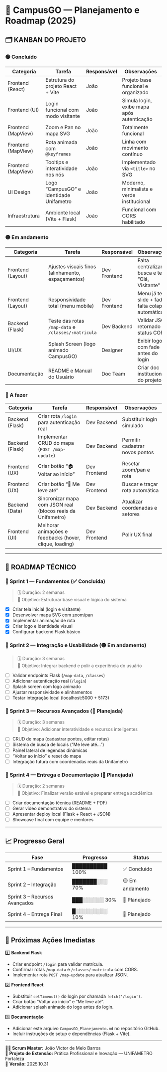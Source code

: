 # 🧭 CampusGO — Planejamento e Roadmap (2025)

## 🗂️ KANBAN DO PROJETO

### 🟢 Concluído
| Categoria | Tarefa | Responsável | Observações |
|------------|--------|--------------|-------------|
| Frontend (React) | Estrutura do projeto React + Vite | João | Projeto base funcional e organizado |
| Frontend (UI) | Login funcional com modo visitante | João | Simula login, exibe mapa após autenticação |
| Frontend (MapView) | Zoom e Pan no mapa SVG | João | Totalmente funcional |
| Frontend (MapView) | Rota animada com `@keyframes` | João | Linha com movimento contínuo |
| Frontend (MapView) | Tooltips e interatividade nos nós | João | Implementado via `<title>` no SVG |
| UI Design | Logo “CampusGO” e identidade Unifametro | João | Moderno, minimalista e verde institucional |
| Infraestrutura | Ambiente local (Vite + Flask) | João | Funcional com CORS habilitado |

### 🟡 Em andamento
| Categoria | Tarefa | Responsável | Observações |
|------------|--------|--------------|-------------|
| Frontend (Layout) | Ajustes visuais finos (alinhamento, espaçamentos) | Dev Frontend | Falta centralizar busca e texto “Olá, Visitante” |
| Frontend (Layout) | Responsividade total (menu mobile) | Dev Frontend | Menu já tem slide + fade, falta colapso automático |
| Backend (Flask) | Teste das rotas `/map-data` e `/classes/:matricula` | Dev Backend | Validar JSON retornado e status CORS |
| UI/UX | Splash Screen (logo animado CampusGO) | Designer | Exibir logo com fade antes do login |
| Documentação | README e Manual do Usuário | Doc Team | Criar doc institucional do projeto |

### 🔴 A fazer
| Categoria | Tarefa | Responsável | Observações |
|------------|--------|--------------|-------------|
| Backend (Flask) | Criar rota `/login` para autenticação real | Dev Backend | Substituir login simulado |
| Backend (Flask) | Implementar CRUD do mapa (`POST /map-update`) | Dev Backend | Permitir cadastrar novos pontos |
| Frontend (UX) | Criar botão “🏠 Voltar ao início” | Dev Frontend | Resetar zoom/pan e rota |
| Frontend (UX) | Criar botão “📍 Me leve até” | Dev Frontend | Buscar e traçar rota automática |
| Backend (Data) | Sincronizar mapa com JSON real (blocos reais da Unifametro) | Dev Backend | Atualizar coordenadas e setores |
| Frontend (UI) | Melhorar animações e feedbacks (hover, clique, loading) | Dev Frontend | Polir UX final |

---

## 🧭 ROADMAP TÉCNICO

### 📅 Sprint 1 — Fundamentos (✅ Concluída)
> 🗓️ Duração: 2 semanas  
> 🎯 Objetivo: Estruturar base visual e lógica do sistema

- [x] Criar tela inicial (login e visitante)  
- [x] Desenvolver mapa SVG com zoom/pan  
- [x] Implementar animação de rota  
- [x] Criar logo e identidade visual  
- [x] Configurar backend Flask básico  

### 📅 Sprint 2 — Integração e Usabilidade (🟡 Em andamento)
> 🗓️ Duração: 3 semanas  
> 🎯 Objetivo: Integrar backend e polir a experiência do usuário

- [ ] Validar endpoints Flask (`/map-data`, `/classes`)  
- [ ] Adicionar autenticação real (`/login`)  
- [ ] Splash screen com logo animado  
- [ ] Ajustar responsividade e alinhamentos  
- [ ] Testar integração local (localhost:5000 + 5173)

### 📅 Sprint 3 — Recursos Avançados (🔴 Planejada)
> 🗓️ Duração: 3 semanas  
> 🎯 Objetivo: Adicionar interatividade e recursos inteligentes

- [ ] CRUD de mapa (cadastrar pontos, editar rotas)  
- [ ] Sistema de busca de locais (“Me leve até...”)  
- [ ] Painel lateral de legendas dinâmicas  
- [ ] “Voltar ao início” e reset do mapa  
- [ ] Integração futura com coordenadas reais da Unifametro  

### 📅 Sprint 4 — Entrega e Documentação (🔴 Planejada)
> 🗓️ Duração: 2 semanas  
> 🎯 Objetivo: Finalizar versão estável e preparar entrega acadêmica

- [ ] Criar documentação técnica (README + PDF)  
- [ ] Gerar vídeo demonstrativo do sistema  
- [ ] Apresentar deploy local (Flask + React + JSON)  
- [ ] Showcase final com equipe e mentores  

---

## 📈 Progresso Geral

| Fase | Progresso | Status |
|------|------------|--------|
| Sprint 1 – Fundamentos | ██████████ 100% | ✅ Concluído |
| Sprint 2 – Integração | ███████░░░ 70% | 🟡 Em andamento |
| Sprint 3 – Recursos Avançados | ███░░░░░░ 30% | 🔴 Planejado |
| Sprint 4 – Entrega Final | █░░░░░░░░░ 10% | 🔴 Planejado |

---

## 🚀 Próximas Ações Imediatas

1️⃣ **Backend Flask**
- Criar endpoint `/login` para validar matrícula.  
- Confirmar rotas `/map-data` e `/classes/:matricula` com CORS.  
- Implementar rota `POST /map-update` para atualizar JSON.  

2️⃣ **Frontend React**
- Substituir `setTimeout()` do login por chamada `fetch('/login')`.  
- Criar botão “Voltar ao início” e “Me leve até”.  
- Adicionar splash animado do logo antes do login.  

3️⃣ **Documentação**
- Adicionar este arquivo `CampusGO_Planejamento.md` no repositório GitHub.  
- Incluir instruções de setup e dependências (Flask + Vite).  

---

👨‍💻 **Scrum Master:** João Victor de Melo Barros  
🏫 **Projeto de Extensão:** Prática Profissional e Inovação — UNIFAMETRO Fortaleza  
📘 **Versão:** 2025.10.31  
